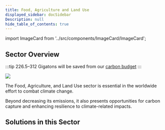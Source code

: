 ```yaml
---
title: Food, Agriculture and Land Use
displayed_sidebar: docSidebar
Description: null
hide_table_of_contents: true
---
```

import ImageCard from '../src/components/ImageCard/ImageCard';

## Sector Overview

:::tip 226.5–312 Gigatons will be saved from our [carbon budget](../glossary/#carbon-budget)
:::

![](/../static/img/food-agriculture-and-land-use.jpg)

The Food, Agriculture, and Land Use sector is essential in the worldwide effort to combat climate change.

Beyond decreasing its emissions, it also presents opportunities for carbon capture and enhancing resilience to climate-related impacts.

## Solutions in this Sector

<div style={{ display: 'flex', flexWrap: 'wrap' }}>
<ImageCard
  title="Coastal Wetland Protection"
  description="Preservation and conservation of coastal wetlands to mitigate climate change impacts."
  imageUrl="img/living-shorelines.png"
  linkUrl="../solution-coastal-wetland-protection"
/>

<ImageCard
  title="Conservation Agriculture"
  description="Sustainable farming practices that enhance soil health and reduce emissions."
  imageUrl="img/conservation-agriculture.jpg"
  linkUrl="../solution-conservation-agriculture"
/>

<ImageCard
  title="Farm Irrigation Efficiency"
  description="Efficient water management techniques for agricultural irrigation."
  imageUrl="img/farm-irrigation-efficiency.png"
  linkUrl="../solution-farm-irrigation-efficiency"
/>

<ImageCard
  title="Forest Protection"
  description="Conservation efforts to preserve and protect forests and their ecological value."
  imageUrl="img/forest-protection.jpg"
  linkUrl="../solution-forest-protection"
/>

<ImageCard
  title="Grassland Protection"
  description="Conservation measures to protect grasslands and their role in carbon sequestration."
  imageUrl="img/grassland-protection.jpg"
  linkUrl="../solution-grassland-protection"
/>

<ImageCard
  title="Improved Aquaculture"
  description="Sustainable practices in aquaculture to reduce environmental impacts."
  imageUrl="img/aquaculture.jpg"
  linkUrl="../solution-improved-aquaculture"
/>

<ImageCard
  title="Improved Cattle Feed"
  description="Innovative feed practices to reduce greenhouse gas emissions from cattle."
  imageUrl="img/improved-cattle-feed.png"
  linkUrl="../solution-improved-cattle-feed"
/>

<ImageCard
  title="Improved Fisheries"
  description="Sustainable fishing practices to conserve marine ecosystems and enhance yields."
  imageUrl="img/improved-fisheries.jpg"
  linkUrl="../solution-improved-fisheries"
/>

<ImageCard
  title="Improved Manure Management"
  description="Techniques to reduce methane emissions from livestock manure."
  imageUrl="img/manure-management.jpg"
  linkUrl="../solution-improved-manure-management"
/>

<ImageCard
  title="Improved Rice Production"
  description="Sustainable rice cultivation practices to reduce methane emissions."
  imageUrl="img/improved-rice-production.jpg"
  linkUrl="../solution-improved-rice-production"
/>

<ImageCard
  title="Indigenous Peoples’ Forest Tenure"
  description="Recognition and protection of indigenous peoples' rights to manage forests sustainably."
  imageUrl="img/indigenous-peoples-forest-tenure.jpg"
  linkUrl="../solution-indigenous-peoples-forest-tenure"
/>

<ImageCard
  title="Nutrient Management"
  description="Optimized use of nutrients in agriculture to minimize emissions and improve yields."
  imageUrl="img/nutrient-management.webp"
  linkUrl="../solution-nutrient-management"
/>

<ImageCard
  title="Peatland Protection and Rewetting"
  description="Conservation and restoration of peatlands to reduce greenhouse gas emissions."
  imageUrl="img/peatland-protection-and-rewetting.png"
  linkUrl="../solution-peatland-protection-and-rewetting"
/>

<ImageCard
  title="Plant-Rich Diets"
  description="Promotion of diets rich in plant-based foods to reduce environmental impact."
  imageUrl="img/plant-rich-diets.png"
  linkUrl="../solution-plant-rich-diets"
/>

<ImageCard
  title="Reduced Food Waste"
  description="Efforts to minimize food waste and its contribution to climate change."
  imageUrl="img/reduced-food-waste.png"
  linkUrl="../solution-reduced-food-waste"
/>

<ImageCard
  title="Regenerative Annual Cropping"
  description="Agricultural practices that prioritize soil health and biodiversity."
  imageUrl="img/regenerative-annual-cropping.jpg"
  linkUrl="../solution-regenerative-annual-cropping"
/>

<ImageCard
  title="Seafloor Protection"
  description="Preservation and conservation of marine seafloor ecosystems."
  imageUrl="img/seafloor-protection.jpg"
  linkUrl="../solution-seafloor-protection"
/>

<ImageCard
  title="Sustainable Intensification for Smallholders"
  description="Sustainable agricultural practices to enhance yields and income for smallholders."
  imageUrl="img/sustainable-intensification-for-smallholders.jpg"
  linkUrl="../solution-sustainable-intensification-for-smallholders"
/>

<ImageCard
  title="System of Rice Intensification"
  description="Sustainable rice cultivation techniques to increase productivity and resilience."
  imageUrl="img/system-of-rice-intensification.jpg"
  linkUrl="../solution-system-of-rice-intensification"
/>

</div>